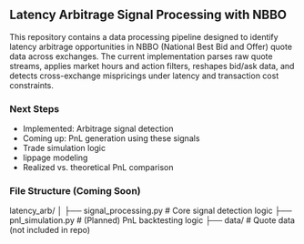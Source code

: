 ## Latency Arbitrage Signal Processing with NBBO

This repository contains a data processing pipeline designed to identify latency arbitrage opportunities in NBBO (National Best Bid and Offer) quote data across exchanges. The current implementation parses raw quote streams, applies market hours and action filters, reshapes bid/ask data, and detects cross-exchange mispricings under latency and transaction cost constraints.

### Next Steps
* Implemented: Arbitrage signal detection
* Coming up: PnL generation using these signals
* Trade simulation logic
* lippage modeling
* Realized vs. theoretical PnL comparison

### File Structure (Coming Soon)
latency_arb/
│
├── signal_processing.py      # Core signal detection logic
├── pnl_simulation.py         # (Planned) PnL backtesting logic
├── data/                     # Quote data (not included in repo)
